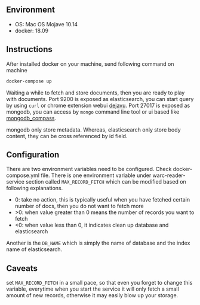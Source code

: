 ## Environment

-   OS: Mac OS Mojave 10.14
-   docker: 18.09

## Instructions

After installed docker on your machine, send following command on machine

```sh
docker-compose up
```

Waiting a while to fetch and store documents, then you are ready to play with
documents. Port 9200 is exposed as elasticsearch, you can start query by using
`curl` or chrome extension webui [dejavu](https://chrome.google.com/webstore/detail/dejavu-elasticsearch-web/jopjeaiilkcibeohjdmejhoifenbnmlh?hl=en). Port 27017 is exposed as mongodb, you can access by `mongo` command line tool
or ui based like [mongodb_compass](https://www.mongodb.com/products/compass).

mongodb only store metadata. Whereas, elasticsearch only store body content, they
can be cross referenced by id field.

## Configuration

There are two environment variables need to be configured. Check docker-compose.yml
file. There is one environment variable under warc-reader-service section called
`MAX_RECORD_FETCH` which can be modified based on following explanations.

-   0: take no action, this is typically useful when you have fetched certain
    number of docs, then you do not want to fetch more
-   \>0: when value greater than 0 means the number of records you want to fetch
-   <0: when value less than 0, it indicates clean up database and elasticsearch

Another is the `DB_NAME` which is simply the name of database and the index name
of elasticsearch.

## Caveats

set `MAX_RECORD_FETCH` in a small pace, so that even you forget to change this
variable, everytime when you start the service it will only fetch a small amount
of new records, otherwise it may easily blow up your storage.
